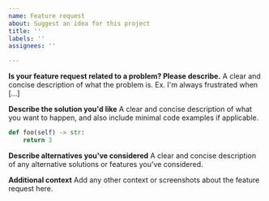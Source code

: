 ```yaml
---
name: Feature request
about: Suggest an idea for this project
title: ''
labels: ''
assignees: ''

---
```


**Is your feature request related to a problem? Please describe.**
A clear and concise description of what the problem is. Ex. I'm always frustrated when [...]

**Describe the solution you'd like**
A clear and concise description of what you want to happen, and also include minimal code examples if applicable.

```python
def foo(self) -> str:
    return 3
```

**Describe alternatives you've considered**
A clear and concise description of any alternative solutions or features you've considered.

**Additional context**
Add any other context or screenshots about the feature request here.
